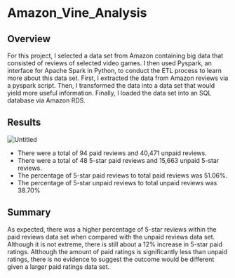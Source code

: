 # Amazon_Vine_Analysis
## Overview
For this project, I selected a data set from Amazon containing big data that consisted of reviews of selected video games. I then used Pyspark, an interface for Apache Spark in Python, to conduct the ETL process to learn more about this data set. First, I extracted the data from Amazon reviews via a pyspark script. Then, I transformed the data into a data set that would yield more useful information. Finally, I loaded the data set into an SQL database via Amazon RDS.
## Results
![Untitled](https://user-images.githubusercontent.com/35403433/138227531-9574b021-9317-467b-b06e-bae5d2316f86.png) <br />
- There were a total of 94 paid reviews and 40,471 unpaid reviews.
- There were a total of 48 5-star paid reviews and 15,663 unpaid 5-star reviews.
- The percentage of 5-star paid reviews to total paid reviews was 51.06%.
- The percentage of 5-star unpaid reviews to total unpaid reviews was 38.70%
## Summary
As expected, there was a higher percentage of 5-star reviews within the paid reviews data set when compared with the unpaid reviews data set. Although it is not extreme, there is still about a 12% increase in 5-star paid ratings. Although the amount of paid ratings is significantly less than unpaid ratings, there is no evidence to suggest the outcome would be different given a larger paid ratings data set.
